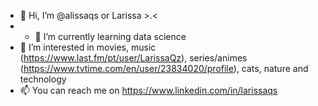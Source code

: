 - 👋 Hi, I’m @alissaqs or Larissa >.<
- - 🌱 I’m currently learning data science
- 👀 I’m interested in movies, music (https://www.last.fm/pt/user/LarissaQz), series/animes (https://www.tvtime.com/en/user/23834020/profile), cats, nature and technology
- 📫 You can reach me on https://www.linkedin.com/in/larissaqs 

<!---
alissaqs/alissaqs is a ✨ special ✨ repository because its `README.md` (this file) appears on your GitHub profile.
You can click the Preview link to take a look at your changes.
--->

